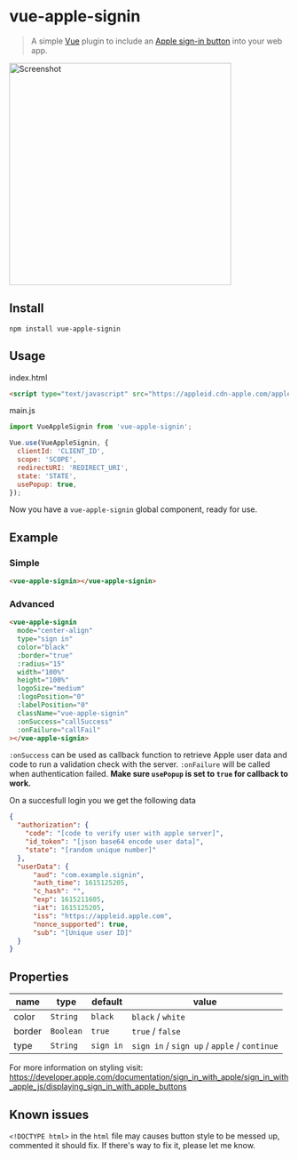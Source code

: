 # vue-apple-signin
> A simple [Vue](https://vuejs.org) plugin to include an [Apple sign-in button](https://developer.apple.com/documentation/signinwithapplejs) into your web app.

<img src="https://github.com/chenpion/vue-apple-signin/raw/master/screenshot.png" width="400" alt="Screenshot">

## Install
```
npm install vue-apple-signin
```

## Usage

index.html
``` html
<script type="text/javascript" src="https://appleid.cdn-apple.com/appleauth/static/jsapi/appleid/1/en_US/appleid.auth.js"></script>
```

main.js
``` js
import VueAppleSignin from 'vue-apple-signin';

Vue.use(VueAppleSignin, {
  clientId: 'CLIENT_ID',
  scope: 'SCOPE',
  redirectURI: 'REDIRECT_URI',
  state: 'STATE',
  usePopup: true,
});
```
Now you have a `vue-apple-signin` global component, ready for use.

## Example
### Simple
``` html
<vue-apple-signin></vue-apple-signin>
```

### Advanced
``` html
<vue-apple-signin
  mode="center-align"
  type="sign in"
  color="black"
  :border="true"
  :radius="15"
  width="100%"
  height="100%"
  logoSize="medium"
  :logoPosition="0"
  :labelPosition="0"
  className="vue-apple-signin"
  :onSuccess="callSuccess"
  :onFailure="callFail"
></vue-apple-signin>
```
`:onSuccess` can be used as callback function to retrieve Apple user data and code to run a 
validation check with the server.
`:onFailure` will be called when authentication failed.
**Make sure `usePopup` is set to `true` for callback to work.**

On a succesfull login you we get the following data
```json
{
  "authorization": {
    "code": "[code to verify user with apple server]",
    "id_token": "[json base64 encode user data]",
    "state": "[random unique number]"
  },
  "userData": {
      "aud": "com.example.signin", 
      "auth_time": 1615125205, 
      "c_hash": "",
      "exp": 1615211605,
      "iat": 1615125205,
      "iss": "https://appleid.apple.com",
      "nonce_supported": true,
      "sub": "[Unique user ID]"
  }
}
```

## Properties
|name|type|default|value|
|---|---|---|---|
|color|`String`|`black`|`black` / `white`|
|border|`Boolean`|`true`|`true` / `false`|
|type|`String`|`sign in`|`sign in` / `sign up` / `apple` / `continue`|

For more information on styling visit: https://developer.apple.com/documentation/sign_in_with_apple/sign_in_with_apple_js/displaying_sign_in_with_apple_buttons

## Known issues
`<!DOCTYPE html>` in the `html` file may causes button style to be messed up,
commented it should fix.
If there's way to fix it, please let me know.
